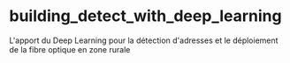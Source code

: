 # building_detect_with_deep_learning
L'apport du Deep Learning pour la détection d'adresses et le déploiement de la fibre optique en zone rurale
